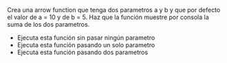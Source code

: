 Crea una arrow function que tenga dos parametros a y b y que por defecto el valor de a = 10 y de b = 5.
Haz que la función muestre por consola la suma de los dos parametros. 

- Ejecuta esta función sin pasar ningún parametro
- Ejecuta esta función pasando un solo parametro
- Ejecuta esta función pasando dos parametros
